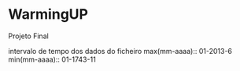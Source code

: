 # WarmingUP
Projeto Final


intervalo de tempo dos dados do ficheiro
max(mm-aaaa):: 01-2013-6
min(mm-aaaa):: 01-1743-11
